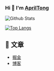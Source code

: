 ### Hi 👋 I'm [AprilTong](https://april-tong.com/)

![Github Stats](https://github-readme-stats.vercel.app/api?username=apriltong&show_icons=true)



[![Top Langs](https://github-readme-stats.vercel.app/api/top-langs/?username=apriltong&layout=compact&hide=css,html)](https://april-tong.com/)
<!--
**AprilTong/AprilTong** is a ✨ _special_ ✨ repository because its `README.md` (this file) appears on your GitHub profile.

Here are some ideas to get you started:

- 🔭 I’m currently working on ...
- 🌱 I’m currently learning ...
- 👯 I’m looking to collaborate on ...
- 🤔 I’m looking for help with ...
- 💬 Ask me about ...
- 📫 How to reach me: ...
- 😄 Pronouns: ...
- ⚡ Fun fact: ...
-->

## 📖 文章

* [掘金](https://juejin.cn/user/1591748570383438)
* [博客](https://april-tong.cn)
